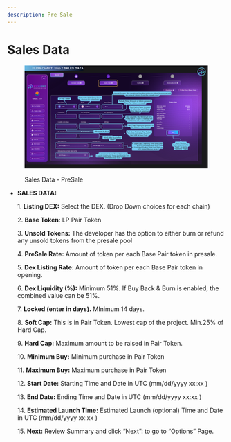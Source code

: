 ```yaml
---
description: Pre Sale
---
```


# Sales Data

<figure><img src="../../.gitbook/assets/Step 3 - Sales Data.png" alt=""><figcaption><p>Sales Data - PreSale</p></figcaption></figure>

*   **SALES DATA:**

    &#x20;

    1\.      **Listing DEX:**  Select the DEX. (Drop Down choices for each chain)

    2\.   **Base Token**: LP Pair Token

    3\.     **Unsold Tokens:** The developer has the option to either burn or refund any unsold tokens from the presale pool

    4\.     **PreSale Rate:** Amount of token per each Base Pair token in presale.

    5\.     **Dex Listing Rate:** Amount of token per each Base Pair token in opening.

    6\.     **Dex Liquidity (%):** Minimum 51%. If Buy Back & Burn is enabled, the combined value can be 51%.

    7\.     **Locked (enter in days).** MInimum 14 days.

    8\.     **Soft Cap:** This is in Pair Token.  Lowest cap of the project. Min.25% of Hard Cap.

    9\.     **Hard Cap:** Maximum amount to be raised in Pair Token.

    10\.  **Minimum Buy:** Minimum purchase in Pair Token

    11\.    **Maximum Buy:** Maximum purchase in Pair Token

    12\.   **Start Date:** Starting Time and Date in UTC (mm/dd/yyyy xx:xx )

    13\.   **End Date:** Ending Time and Date in UTC (mm/dd/yyyy xx:xx )

    14\.   **Estimated Launch Time:** Estimated Launch (optional) Time and Date in UTC (mm/dd/yyyy xx:xx )

    15\.   **Next:** Review Summary and click “Next”: to go to “Options” Page.
